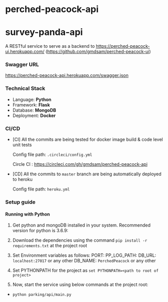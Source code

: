# perched-peacock-api

# survey-panda-api

A RESTful service to serve as a backend to https://perched-peacock-ui.herokuapp.com/ (https://github.com/gmdsam/perched-peacock-ui)

### Swagger URL

https://perched-peacock-api.herokuapp.com/swagger.json

### Technical Stack

- Language: **Python**
- Framework: **Flask**
- Database: **MongoDB**
- Deployment: **Docker**

### CI/CD

- [CI] All the commits are being tested for docker image build & code level unit tests

    Config file path: `.circleci/config.yml`

    Circle CI : https://circleci.com/gh/gmdsam/perched-peacock-api

- [CD] All the commits to `master` branch are being automatically deployed to heroku

    Config file path: `heroku.yml`

### Setup guide

#### Running with Python

1. Get python and mongoDB installed in your system. Recommended version for python is 3.6.9:

2. Download the dependencies using the command `pip install -r requirements.txt` at the project root

3. Set Environment variables as follows:
  PORT: <your port>
  PP_LOG_PATH: <path where you want to generate log file>
  DB_URL: `localhost:27017` or any other
  DB_NAME: `PerchedPeacock` or any other

4. Set PYTHONPATH for the project as `set PYTHONPATH=<path to root of project>`

5. Now, start the service using below commands at the project root:

- `python parking/api/main.py`
